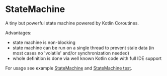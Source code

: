 # StateMachine

A tiny but powerful state machine powered by Kotlin Coroutines.

Advantages:

- state machine is non-blocking
- state machine can be run on a single thread to prevent stale data (in most cases no 'volatile' and/or synchronization needed)
- whole definition is done via well known Kotlin code with full IDE support

For usage see example [StateMachine](test/StateMachine.kt) and [StateMachine test](test/StateMachineTest.kt).